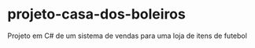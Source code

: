 # projeto-casa-dos-boleiros
Projeto em C# de um sistema de vendas para uma loja de itens de futebol
